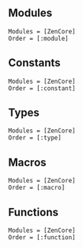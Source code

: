 ## Modules

```@index
Modules = [ZenCore]
Order = [:module]
```

## Constants

```@index
Modules = [ZenCore]
Order = [:constant]
```

## Types

```@index
Modules = [ZenCore]
Order = [:type]
```

## Macros

```@index
Modules = [ZenCore]
Order = [:macro]
```

## Functions

```@index
Modules = [ZenCore]
Order = [:function]
```
